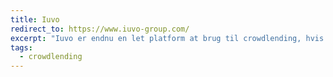 ```yaml
---
title: Iuvo
redirect_to: https://www.iuvo-group.com/
excerpt: "Iuvo er endnu en let platform at brug til crowdlending, hvis du vil have diversificering af din portefølje."
tags:
  - crowdlending
---
```

